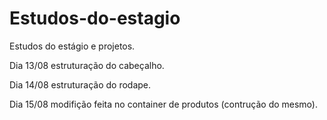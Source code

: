 # Estudos-do-estagio
Estudos do estágio e projetos.

Dia 13/08
estruturação do cabeçalho.

 Dia 14/08
estruturação do rodape.

Dia 15/08
modifição feita no container de produtos (contrução do mesmo).
